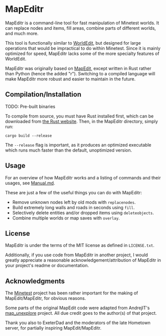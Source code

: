 # MapEditr

MapEditr is a command-line tool for fast manipulation of Minetest worlds. It
can replace nodes and items, fill areas, combine parts of different worlds, and
much more.

This tool is functionally similar to [WorldEdit][1], but designed for large
operations that would be impractical to do within Minetest. Since it is mainly
optimized for speed, MapEditr lacks some of the more specialty features of
WorldEdit.

MapEditr was originally based on [MapEdit][2], except written in Rust rather
than Python (hence the added "r"). Switching to a compiled language will make
MapEditr more robust and easier to maintain in the future.

[1]: https://github.com/Uberi/Minetest-WorldEdit
[2]: https://github.com/random-geek/MapEdit

## Compilation/Installation

TODO: Pre-built binaries

To compile from source, you must have Rust installed first, which can be
downloaded from [the Rust website][3]. Then, in the MapEditr directory, simply
run:

`cargo build --release`

The `--release` flag is important, as it produces an optimized executable which
runs much faster than the default, unoptimized version.

[3]: https://www.rust-lang.org

## Usage

For an overview of how MapEditr works and a listing of commands and their
usages, see [Manual.md](Manual.md).

These are just a few of the useful things you can do with MapEditr:

- Remove unknown nodes left by old mods with `replacenodes`.
- Build extremely long walls and roads in seconds using `fill`.
- Selectively delete entities and/or dropped items using `deleteobjects`.
- Combine multiple worlds or map saves with `overlay`.

## License

MapEditr is under the terms of the MIT license as defined in `LICENSE.txt`.

Additionally, if you use code from MapEditr in another project, I would
greatly appreciate a reasonable acknowledgement/attribution of MapEditr in your
project's readme or documentation.

## Acknowledgments

The [Minetest][4] project has been rather important for the making of
MapEdit/MapEditr, for obvious reasons.

Some parts of the original MapEdit code were adapted from AndrejIT's
[map_unexplore][5] project. All due credit goes to the author(s) of that
project.

Thank you also to ExeterDad and the moderators of the late Hometown server, for
partially inspiring MapEdit/MapEditr.

[4]: https://github.com/minetest/minetest
[5]: https://github.com/AndrejIT/map_unexplore
